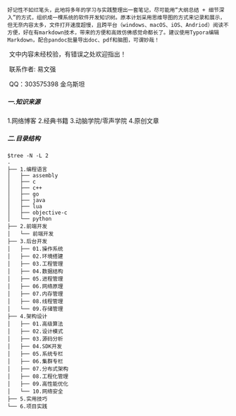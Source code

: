   	好记性不如烂笔头，此地将多年的学习与实践整理出一套笔记，尽可能用“大纲总结 + 细节深入”的方式，组织成一棵系统的软件开发知识树。原本计划采用思维导图的方式来记录和展示，但无奈内容太多，文件打开速度超慢，且跨平台（windows、macOS、iOS、Andriod）阅读不方便，好在有markdown技术，带来的方便和高效仿佛感觉命都长了。建议使用Typora编辑Markdown，配合pandoc批量导出doc、pdf和脑图，可谓妙哉！

​      文中内容未经校验，有错误之处欢迎指出！

​      联系作者:  易文强

​      QQ：303575398 金乌斯坦

##### 一.知识来源 

  1.网络博客
  2.经典书籍
  3.动脑学院/零声学院
  4.原创文章

##### 二.目录结构

```shell
$tree -N -L 2
.
├── 1.编程语言
│   ├── assembly
│   ├── c
│   ├── c++
│   ├── go
│   ├── java
│   ├── lua
│   ├── objective-c
│   └── python
├── 2.前端开发
│   └── 前端开发
├── 3.后台开发
│   ├── 01.操作系统
│   ├── 02.环境搭建
│   ├── 03.工程管理
│   ├── 04.数据结构
│   ├── 05.进程管理
│   ├── 06.网络原理
│   ├── 07.内存管理
│   ├── 08.线程管理
│   └── 09.存储管理
├── 4.架构设计
│   ├── 01.高级算法
│   ├── 02.设计模式
│   ├── 03.源码分析
│   ├── 04.SDK开发
│   ├── 05.系统专栏
│   ├── 06.集群专栏
│   ├── 07.分布式架构
│   ├── 08.工程化管理
│   ├── 09.高性能优化
│   └── 10.网络安全
├── 5.实用技巧
└── 6.项目实践
```

